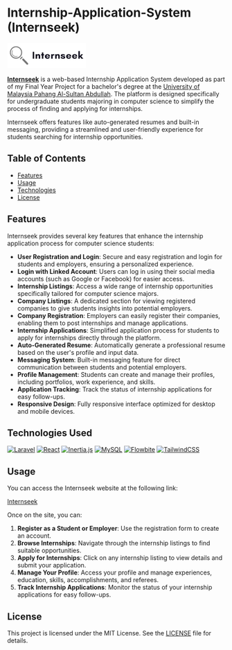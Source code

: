 # Internship-Application-System (Internseek)

![Internseek Logo](public/assets/logo.png)

[**Internseek**](https://internseek.raegrp.com/) is a web-based Internship Application System developed as part of my Final Year Project for a bachelor's degree at the [University of Malaysia Pahang Al-Sultan Abdullah](https://www.umpsa.edu.my/en). The platform is designed specifically for undergraduate students majoring in computer science to simplify the process of finding and applying for internships.

Internseek offers features like auto-generated resumes and built-in messaging, providing a streamlined and user-friendly experience for students searching for internship opportunities.

## Table of Contents

- [Features](#features)
- [Usage](#usage)
- [Technologies](#technologies)
- [License](#license)

## Features

Internseek provides several key features that enhance the internship application process for computer science students:

- **User Registration and Login**: Secure and easy registration and login for students and employers, ensuring a personalized experience.
- **Login with Linked Account**: Users can log in using their social media accounts (such as Google or Facebook) for easier access.
- **Internship Listings**: Access a wide range of internship opportunities specifically tailored for computer science majors.
- **Company Listings**: A dedicated section for viewing registered companies to give students insights into potential employers.
- **Company Registration**: Employers can easily register their companies, enabling them to post internships and manage applications.
- **Internship Applications**: Simplified application process for students to apply for internships directly through the platform.
- **Auto-Generated Resume**: Automatically generate a professional resume based on the user's profile and input data.
- **Messaging System**: Built-in messaging feature for direct communication between students and potential employers.
- **Profile Management**: Students can create and manage their profiles, including portfolios, work experience, and skills.
- **Application Tracking**: Track the status of internship applications for easy follow-ups.
- **Responsive Design**: Fully responsive interface optimized for desktop and mobile devices.

## Technologies Used

[![Laravel](https://img.shields.io/badge/laravel-%23FF2D20.svg?style=for-the-badge&logo=laravel&logoColor=white)](https://laravel.com/)
[![React](https://img.shields.io/badge/react-%2320232a.svg?style=for-the-badge&logo=react&logoColor=%2361DAFB)](https://reactjs.org/)
[![Inertia.js](https://img.shields.io/badge/inertia.js-%238700b3.svg?style=for-the-badge&logo=inertia&logoColor=white)](https://inertiajs.com/)
[![MySQL](https://img.shields.io/badge/mysql-%2300f.svg?style=for-the-badge&logo=mysql&logoColor=white)](https://www.mysql.com/)
[![Flowbite](https://img.shields.io/badge/flowbite-%2303A9F4.svg?style=for-the-badge&logo=flowbite&logoColor=white)](https://flowbite.com/)
[![TailwindCSS](https://img.shields.io/badge/tailwindcss-%2338B2AC.svg?style=for-the-badge&logo=tailwind-css&logoColor=white)](https://tailwindcss.com/)

## Usage

You can access the Internseek website at the following link:

[Internseek](https://internseek.raegrp.com/)

Once on the site, you can:

1. **Register as a Student or Employer**: Use the registration form to create an account.
2. **Browse Internships**: Navigate through the internship listings to find suitable opportunities.
3. **Apply for Internships**: Click on any internship listing to view details and submit your application.
4. **Manage Your Profile**: Access your profile and manage experiences, education, skills, accomplishments, and referees.
5. **Track Internship Applications**: Monitor the status of your internship applications for easy follow-ups.

## License

This project is licensed under the MIT License. See the [LICENSE](LICENSE) file for details.